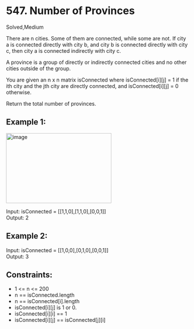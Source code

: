 # 547. Number of Provinces
Solved,Medium

There are n cities. Some of them are connected, while some are not. If city a is connected directly with city b, and city b is connected directly with city c, then city a is connected indirectly with city c.  

A province is a group of directly or indirectly connected cities and no other cities outside of the group.  
 
You are given an n x n matrix isConnected where isConnected[i][j] = 1 if the ith city and the jth city are directly connected, and isConnected[i][j] = 0 otherwise.  

Return the total number of provinces.  

 

Example 1:
---
<img width="288" height="191" alt="image" src="https://github.com/user-attachments/assets/b2c16211-7ba4-48ea-9787-d6041c6ea736" />


Input: isConnected = [[1,1,0],[1,1,0],[0,0,1]]  
Output: 2  

Example 2:
---
Input: isConnected = [[1,0,0],[0,1,0],[0,0,1]]  
Output: 3  
 

Constraints:
---
* 1 <= n <= 200
* n == isConnected.length
* n == isConnected[i].length
* isConnected[i][j] is 1 or 0.
* isConnected[i][i] == 1
* isConnected[i][j] == isConnected[j][i]
